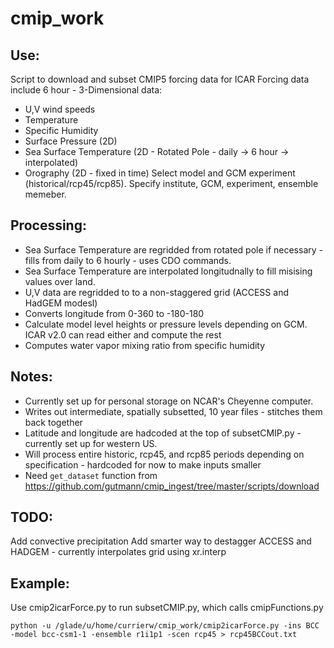 # cmip_work

## Use: 

   Script to download and subset CMIP5 forcing data for ICAR
   Forcing data include 6 hour - 3-Dimensional data:
   * U,V wind speeds
   * Temperature
   * Specific Humidity
   * Surface Pressure (2D)
   * Sea Surface Temperature (2D - Rotated Pole - daily -> 6 hour -> interpolated)
   * Orography (2D - fixed in time)
   Select model and GCM experiment (historical/rcp45/rcp85).
   Specify institute, GCM, experiment, ensemble memeber. 
 
 ## Processing:
 
   * Sea Surface Temperature are regridded from rotated pole if necessary - fills from daily to 6 hourly - uses CDO commands.
   * Sea Surface Temperature are interpolated longitudnally to fill misising values over land.
   * U,V data are regridded to to a non-staggered grid (ACCESS and HadGEM modesl)
   * Converts longitude from 0-360 to -180-180
   * Calculate model level heights or pressure levels depending on GCM. ICAR v2.0 can read either and compute the rest
   * Computes water vapor mixing ratio from specific humidity
 
 ## Notes:
 
   * Currently set up for personal storage on NCAR's Cheyenne computer.
   * Writes out intermediate, spatially subsetted, 10 year files - stitches them back together
   * Latitude and longitude are hadcoded at the top of subsetCMIP.py - currently set up for western US.
   * Will process entire historic, rcp45, and rcp85 periods depending on specification - hardcoded for now to make inputs smaller
   * Need `get_dataset` function from https://github.com/gutmann/cmip_ingest/tree/master/scripts/download 
    
## TODO: 
    
   Add convective precipitation
   Add smarter way to destagger ACCESS and HADGEM - currently interpolates grid using xr.interp

## Example:

Use cmip2icarForce.py to run subsetCMIP.py, which calls cmipFunctions.py

    python -u /glade/u/home/currierw/cmip_work/cmip2icarForce.py -ins BCC -model bcc-csm1-1 -ensemble r1i1p1 -scen rcp45 > rcp45BCCout.txt
